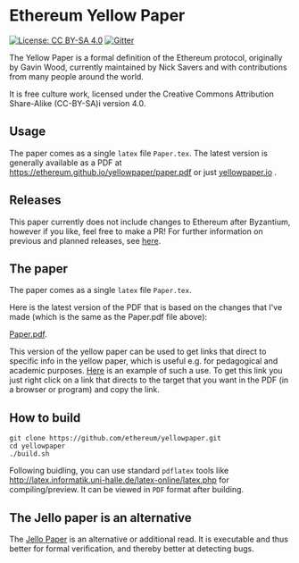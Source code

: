 # Ethereum Yellow Paper

[![License: CC BY-SA 4.0](https://img.shields.io/badge/License-CC%20BY--SA%204.0-lightgrey.svg)](https://creativecommons.org/licenses/by-sa/4.0/)
[![Gitter](https://badges.gitter.im/ethereum/yellowpaper.svg)](https://gitter.im/ethereum/yellowpaper?utm_source=badge&utm_medium=badge&utm_campaign=pr-badge&utm_content=badge)

The Yellow Paper is a formal definition of the Ethereum protocol, originally by Gavin Wood, currently maintained by Nick Savers and with contributions from many people around the world.

It is free culture work, licensed under the Creative Commons Attribution Share-Alike (CC-BY-SA)i version 4.0.

## Usage

The paper comes as a single ``latex`` file ``Paper.tex``. The latest version is generally available as a PDF at https://ethereum.github.io/yellowpaper/paper.pdf or just [yellowpaper.io](http://yellowpaper.io/) .

## Releases
This paper currently does not include changes to Ethereum after Byzantium, however if you like, feel free to make a PR! For further information on previous and planned releases, see [here](https://github.com/ethereum/wiki/wiki/Releases).

## The paper
The paper comes as a single ``latex`` file ``Paper.tex``. 

Here is the latest version of the PDF that is based on the changes that I've made (which is the same as the Paper.pdf file above):

[Paper.pdf](https://github.com/ethereum/yellowpaper/blob/master/Paper.pdf).

This version of the yellow paper can be used to get links that direct to specific info in the yellow paper, which is useful e.g. for pedagogical and academic purposes. [Here](
https://github.com/ethereum/yellowpaper/files/1596574/Paper.pdf#blockhash) is an example of such a use. To get this link you just right click on a link that directs to the target that you want in the PDF (in a browser or program) and copy the link.

How to build
---
```
git clone https://github.com/ethereum/yellowpaper.git
cd yellowpaper
./build.sh
```
Following buidling, you can use standard `pdflatex` tools like http://latex.informatik.uni-halle.de/latex-online/latex.php for compiling/preview. It can be viewed in ``PDF`` format after building.

## The Jello paper is an alternative

The [Jello Paper](https://thehydra.io/evm/) is an alternative or additional read. It is executable and thus better for formal verification, and thereby better at detecting bugs.

